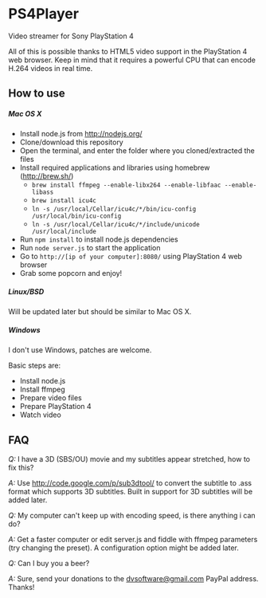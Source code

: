 PS4Player
=========

Video streamer for Sony PlayStation 4

All of this is possible thanks to HTML5 video support in the PlayStation 4 web browser. Keep in mind that it requires a powerful CPU that can encode H.264 videos in real time.

How to use
----------
##### Mac OS X
- Install node.js from http://nodejs.org/
- Clone/download this repository
- Open the terminal, and enter the folder where you cloned/extracted the files
- Install required applications and libraries using homebrew (http://brew.sh/)
    - `brew install ffmpeg --enable-libx264 --enable-libfaac --enable-libass`
    - `brew install icu4c`
    - `ln -s /usr/local/Cellar/icu4c/*/bin/icu-config /usr/local/bin/icu-config`
    - `ln -s /usr/local/Cellar/icu4c/*/include/unicode /usr/local/include`
- Run `npm install` to install node.js dependencies
- Run `node server.js` to start the application
- Go to `http://[ip of your computer]:8080/` using PlayStation 4 web browser
- Grab some popcorn and enjoy!

##### Linux/BSD
Will be updated later but should be similar to Mac OS X.

##### Windows
I don't use Windows, patches are welcome.

Basic steps are:

- Install node.js
- Install ffmpeg
- Prepare video files
- Prepare PlayStation 4
- Watch video

FAQ
---
*Q:* I have a 3D (SBS/OU) movie and my subtitles appear stretched, how to fix this?

*A:* Use http://code.google.com/p/sub3dtool/ to convert the subtitle to .ass format which supports 3D subtitles. Built in support for 3D subtitles will be added later.


*Q:* My computer can't keep up with encoding speed, is there anything i can do?

*A:* Get a faster computer or edit server.js and fiddle with ffmpeg parameters (try changing the preset). A configuration option might be added later.


*Q:* Can I buy you a beer?

*A:* Sure, send your donations to the dvsoftware@gmail.com PayPal address. Thanks!
